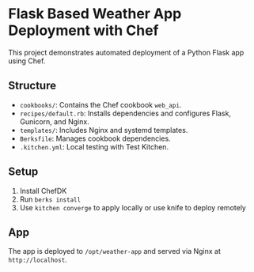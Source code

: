 # Flask Based Weather App Deployment with Chef

This project demonstrates automated deployment of a Python Flask app using Chef.

## Structure

- `cookbooks/`: Contains the Chef cookbook `web_api`.
- `recipes/default.rb`: Installs dependencies and configures Flask, Gunicorn, and Nginx.
- `templates/`: Includes Nginx and systemd templates.
- `Berksfile`: Manages cookbook dependencies.
- `.kitchen.yml`: Local testing with Test Kitchen.

## Setup

1. Install ChefDK
2. Run `berks install`
3. Use `kitchen converge` to apply locally or use knife to deploy remotely

## App

The app is deployed to `/opt/weather-app` and served via Nginx at `http://localhost`.
